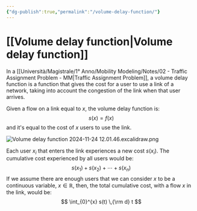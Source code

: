 ```yaml
---
{"dg-publish":true,"permalink":"/volume-delay-function/"}
---
```


# [[Volume delay function\|Volume delay function]]

In a [[Università/Magistrale/1° Anno/Mobility Modeling/Notes/02 - Traffic Assignment Problem - MM\|Traffic Assignment Problem]], a volume delay function is a function that gives the cost for a user to use a link of a network, taking into account the congestion of the link when that user arrives.

Given a flow on a link equal to $x$, the volume delay function is:
$$
s(x) = f(x)
$$
and it's equal to the cost of $x$ users to use the link.

![Volume delay function 2024-11-24 12.01.46.excalidraw.png](/img/user/allegati/Volume%20delay%20function%202024-11-24%2012.01.46.excalidraw.png)


Each user $x_{i}$ that enters the link experiences a new cost $s(x_{i})$. The cumulative cost experienced by all users would be:
$$
s(x_{1}) + s(x_{2}) + \cdots + s(x_{n})
$$
If we assume there are enough users that we can consider $x$ to be a continuous variable, $x \in \mathbb{R}$, then, the total cumulative cost, with a flow $x$ in the link, would be:
$$
\int_{0}^{x} s(t) \,{\rm d} t
$$
